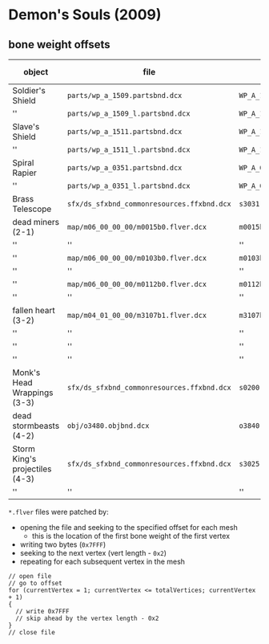# Demon's Souls (2009)
## bone weight offsets

|object|file|FLVER|mesh|offset|vertices|vert length|
|-|-|-|-|-|-|-|
|Soldier's Shield|`parts/wp_a_1509.partsbnd.dcx`|`WP_A_1509.flver`|1/1|`0xC90`|235|`0x28`|
|''|`parts/wp_a_1509_l.partsbnd.dcx`|`WP_A_1509_L.flver`|1/1|`0xCB0`|235|`0x28`|
|Slave's Shield|`parts/wp_a_1511.partsbnd.dcx`|`WP_A_1511.flver`|1/1|`0xBD0`|159|`0x28`|
|''|`parts/wp_a_1511_l.partsbnd.dcx`|`WP_A_1511_L.flver`|1/1|`0xBB0`|139|`0x28`|
|Spiral Rapier|`parts/wp_a_0351.partsbnd.dcx`|`WP_A_0351.flver`|1/1|`0xB30`|162|`0x28`|
|''|`parts/wp_a_0351_l.partsbnd.dcx`|`WP_A_0351_L.flver`|1/1|`0xB50`|162|`0x28`|
|Brass Telescope|`sfx/ds_sfxbnd_commonresources.ffxbnd.dcx`|`s3031.flver`|1/1|`0xA10`|472|`0x28`|
|dead miners (2-1)|`map/m06_00_00_00/m0015b0.flver.dcx`|`m0015b0.flver`|1/8|`0xED30`|8244|`0x28`|
|''|''|''|2/8|`0x62170`|1876|`0x28`|
|''|`map/m06_00_00_00/m0103b0.flver.dcx`|`m0103b0.flver`|1/9|`0xFE50`|12366|`0x28`|
|''|''|''|2/9|`0x8C3D0`|3519|`0x28`|
|''|`map/m06_00_00_00/m0112b0.flver.dcx`|`m0112b0.flver`|1/3|`0xB410`|9618|`0x28`|
|''|''|''|2/3|`0x6C090`|2798|`0x28`|
|fallen heart (3-2)|`map/m04_01_00_00/m3107b1.flver.dcx`|`m3107b1.flver`|15/18|`0x85B30`|911|`0x2C`|
|''|''|''|16/18|`0x8FF10`|450|`0x2C`|
|''|''|''|17/18|`0x94D90`|52|`0x34`|
|''|''|''|18/18|`0x95ED0`|558|`0x2C`|
|Monk's Head Wrappings (3-3)|`sfx/ds_sfxbnd_commonresources.ffxbnd.dcx`|`s0200.flver`|1/1|`0x1B70`|840|`0x28`|
|dead stormbeasts (4-2)|`obj/o3480.objbnd.dcx`|`o3840.flver`|1/1|`0x6DB0`|4080|`0x28`|
|Storm King's projectiles (4-3)|`sfx/ds_sfxbnd_commonresources.ffxbnd.dcx`|`s3025.flver`|1/2|`0x990`|120|`0x28`|
|''|''|''|2/2|`0x1FF0`|233|`0x28`|

`*.flver` files were patched by:
* opening the file and seeking to the specified offset for each mesh
  * this is the location of the first bone weight of the first vertex
* writing two bytes (`0x7FFF`)
* seeking to the next vertex (vert length - `0x2`)
* repeating for each subsequent vertex in the mesh

```
// open file
// go to offset
for (currentVertex = 1; currentVertex <= totalVertices; currentVertex + 1)
{
  // write 0x7FFF
  // skip ahead by the vertex length - 0x2
}
// close file
```

